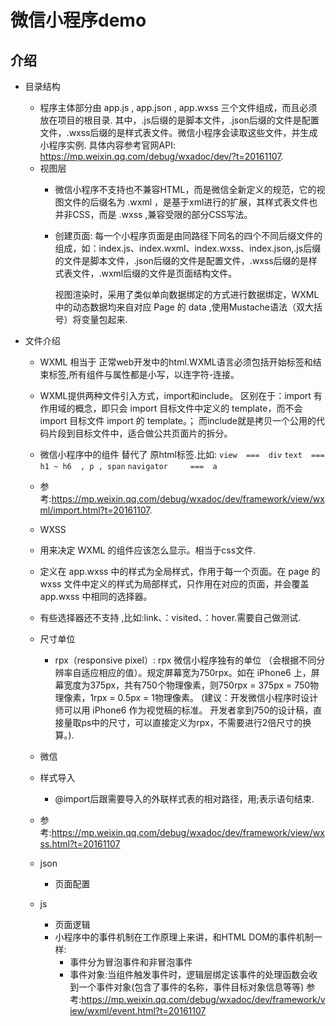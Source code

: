 # 微信小程序demo

## 介绍
- 目录结构
  - 程序主体部分由 app.js , app.json , app.wxss 三个文件组成，而且必须放在项目的根目录.
  其中，.js后缀的是脚本文件，.json后缀的文件是配置文件，.wxss后缀的是样式表文件。微信小程序会读取这些文件，并生成小程序实例.
  具体内容参考官网API: https://mp.weixin.qq.com/debug/wxadoc/dev/?t=20161107.
  - 视图层
    - 微信小程序不支持也不兼容HTML，而是微信全新定义的规范，它的视图文件的后缀名为 .wxml ，是基于xml进行的扩展，其样式表文件也并非CSS，而是 .wxss ,兼容受限的部分CSS写法。

    - 创建页面:
      每一个小程序页面是由同路径下同名的四个不同后缀文件的组成，如：index.js、index.wxml、index.wxss、index.json,.js后缀的文件是脚本文件，.json后缀的文件是配置文件，.wxss后缀的是样式表文件，.wxml后缀的文件是页面结构文件。

      视图渲染时，采用了类似单向数据绑定的方式进行数据绑定，WXML 中的动态数据均来自对应 Page 的 data ,使用Mustache语法（双大括号）将变量包起来.


- 文件介绍
    - WXML
    相当于 正常web开发中的html.WXML语言必须包括开始标签和结束标签,所有组件与属性都是小写，以连字符-连接。

    - WXML提供两种文件引入方式，import和include。
    区别在于：import 有作用域的概念，即只会 import 目标文件中定义的 template，而不会 import 目标文件 import 的 template。；
    而include就是拷贝一个公用的代码片段到目标文件中，适合做公共页面片的拆分。
    - 微信小程序中的组件 替代了 原html标签.比如:
    `view  ===  div`
    `text  ===  h1 ~ h6  , p , span`
    `navigator     ===  a`

    - 参考:https://mp.weixin.qq.com/debug/wxadoc/dev/framework/view/wxml/import.html?t=20161107.

    - WXSS
     - 用来决定 WXML 的组件应该怎么显示。相当于css文件.
     - 定义在 app.wxss 中的样式为全局样式，作用于每一个页面。在 page 的 wxss 文件中定义的样式为局部样式，只作用在对应的页面，并会覆盖 app.wxss 中相同的选择器。
     - 有些选择器还不支持 ,比如:link、：visited、：hover.需要自己做测试.

     - 尺寸单位
        - rpx（responsive pixel）: rpx 微信小程序独有的单位 （会根据不同分辨率自适应相应的值）。规定屏幕宽为750rpx。如在 iPhone6 上，屏幕宽度为375px，共有750个物理像素，则750rpx = 375px = 750物理像素，1rpx = 0.5px = 1物理像素。
        (建议：开发微信小程序时设计师可以用 iPhone6 作为视觉稿的标准。
         开发者拿到750的设计稿，直接量取ps中的尺寸，可以直接定义为rpx，不需要进行2倍尺寸的换算。).
     - 微信

     - 样式导入
        - @import后跟需要导入的外联样式表的相对路径，用;表示语句结束.

     - 参考:https://mp.weixin.qq.com/debug/wxadoc/dev/framework/view/wxss.html?t=20161107

    - json
        - 页面配置

    - js
        - 页面逻辑
        - 小程序中的事件机制在工作原理上来讲，和HTML DOM的事件机制一样:
            - 事件分为冒泡事件和非冒泡事件
            - 事件对象:当组件触发事件时，逻辑层绑定该事件的处理函数会收到一个事件对象(包含了事件的名称，事件目标对象信息等等)
            参考:https://mp.weixin.qq.com/debug/wxadoc/dev/framework/view/wxml/event.html?t=20161107








